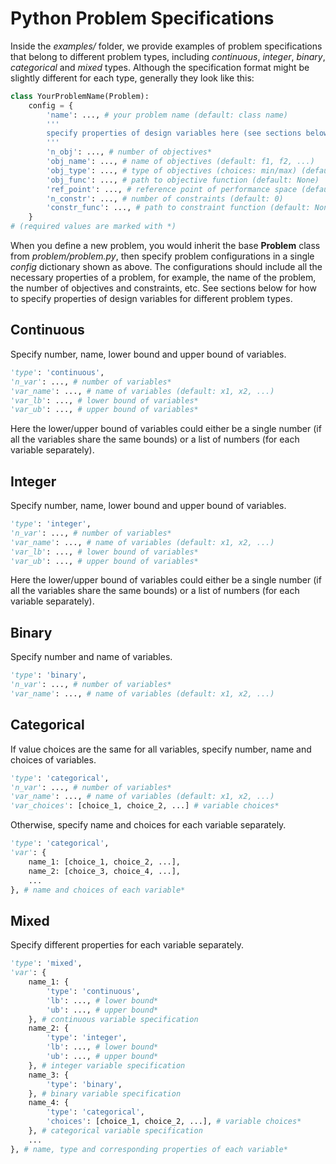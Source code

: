 # Python Problem Specifications

Inside the *examples/* folder, we provide examples of problem specifications that belong to different problem types, including *continuous*, *integer*, *binary*, *categorical* and *mixed* types. Although the specification format might be slightly different for each type, generally they look like this:

```python
class YourProblemName(Problem):
	config = {
		'name': ..., # your problem name (default: class name)
        '''
        specify properties of design variables here (see sections below)
        '''
        'n_obj': ..., # number of objectives*
        'obj_name': ..., # name of objectives (default: f1, f2, ...)
        'obj_type': ..., # type of objectives (choices: min/max) (default: min)
        'obj_func': ..., # path to objective function (default: None)
        'ref_point': ..., # reference point of performance space (default: None)
        'n_constr': ..., # number of constraints (default: 0)
        'constr_func': ..., # path to constraint function (default: None)
	}
# (required values are marked with *)
```

When you define a new problem, you would inherit the base **Problem** class from *problem/problem.py*, then specify problem configurations in a single *config* dictionary shown as above. The configurations should include all the necessary properties of a problem, for example, the name of the problem, the number of objectives and constraints, etc. See sections below for how to specify properties of design variables for different problem types.

## Continuous

Specify number, name, lower bound and upper bound of variables.

```python
'type': 'continuous',
'n_var': ..., # number of variables*
'var_name': ..., # name of variables (default: x1, x2, ...)
'var_lb': ..., # lower bound of variables*
'var_ub': ..., # upper bound of variables*
```

Here the lower/upper bound of variables could either be a single number (if all the variables share the same bounds) or a list of numbers (for each variable separately).

## Integer

Specify number, name, lower bound and upper bound of variables.

```python
'type': 'integer',
'n_var': ..., # number of variables*
'var_name': ..., # name of variables (default: x1, x2, ...)
'var_lb': ..., # lower bound of variables*
'var_ub': ..., # upper bound of variables*
```

Here the lower/upper bound of variables could either be a single number (if all the variables share the same bounds) or a list of numbers (for each variable separately).

## Binary

Specify number and name of variables.

```python
'type': 'binary',
'n_var': ..., # number of variables*
'var_name': ..., # name of variables (default: x1, x2, ...)
```

## Categorical

If value choices are the same for all variables, specify number, name and choices of variables.

```python
'type': 'categorical',
'n_var': ..., # number of variables*
'var_name': ..., # name of variables (default: x1, x2, ...)
'var_choices': [choice_1, choice_2, ...] # variable choices*
```

Otherwise, specify name and choices for each variable separately.

```python
'type': 'categorical',
'var': {
    name_1: [choice_1, choice_2, ...],
    name_2: [choice_3, choice_4, ...],
    ...
}, # name and choices of each variable*
```

## Mixed

Specify different properties for each variable separately.

```python
'type': 'mixed',
'var': {
    name_1: {
        'type': 'continuous',
        'lb': ..., # lower bound*
        'ub': ..., # upper bound*
    }, # continuous variable specification
    name_2: {
        'type': 'integer',
        'lb': ..., # lower bound*
        'ub': ..., # upper bound*
    }, # integer variable specification
    name_3: {
        'type': 'binary',
    }, # binary variable specification
    name_4: {
        'type': 'categorical',
        'choices': [choice_1, choice_2, ...], # variable choices*
    }, # categorical variable specification
    ...
}, # name, type and corresponding properties of each variable*
```

